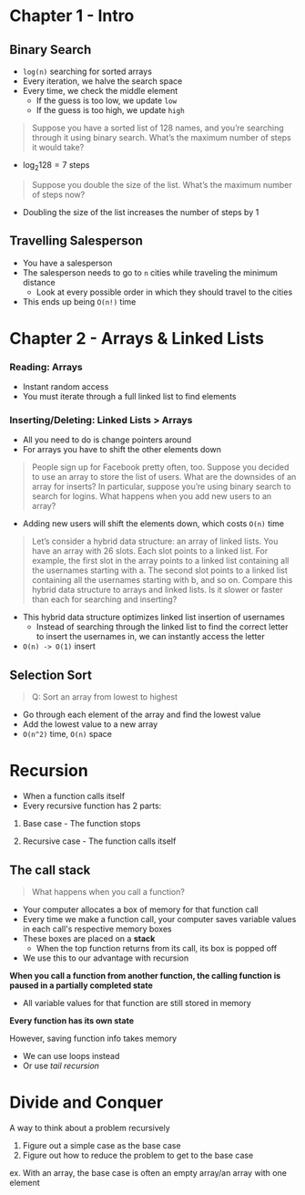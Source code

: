 # Chapter 1 - Intro

## Binary Search

- `log(n)` searching for sorted arrays
- Every iteration, we halve the search space
- Every time, we check the middle element
    - If the guess is too low, we update `low`
    - If the guess is too high, we update `high`

>  Suppose you have a sorted list of 128 names, and you’re searching through it using binary search. What’s the maximum number of steps it would take? 

- $\log_{2}128 = 7$ steps 

> Suppose you double the size of the list. What’s the maximum number of steps now?

- Doubling the size of the list increases the number of steps by 1

## Travelling Salesperson

- You have a salesperson
- The salesperson needs to go to `n` cities while traveling the minimum distance
    - Look at every possible order in which they should travel to the cities
- This ends up being `O(n!)` time 

# Chapter 2 - Arrays & Linked Lists

### Reading: Arrays

- Instant random access
- You must iterate through a full linked list to find elements

### Inserting/Deleting: Linked Lists > Arrays

- All you need to do is change pointers around
- For arrays you have to shift the other elements down

> People sign up for Facebook pretty often, too. Suppose you decided to use an array to store the list of users. What are the downsides of an array for inserts? In particular, suppose you’re using binary search to search for logins. What happens when you add new users to an array?

- Adding new users will shift the elements down, which costs `O(n)` time 

>  Let’s consider a hybrid data structure: an array of linked lists. You have an array with 26 slots. Each slot points to a linked list. For example, the first slot in the array points to a linked list containing all the usernames starting with a. The second slot points to a linked list containing all the usernames starting with b, and so on.
>  Compare this hybrid data structure to arrays and linked lists. Is it slower or faster than each for searching and inserting? 

- This hybrid data structure optimizes linked list insertion of usernames
    - Instead of searching through the linked list to find the correct letter to insert the usernames in, we can instantly access the letter
- `O(n) -> O(1)` insert

## Selection Sort

> Q: Sort an array from lowest to highest

- Go through each element of the array and find the lowest value
- Add the lowest value to a new array
- `O(n^2)` time, `O(n)` space

# Recursion

- When a function calls itself
- Every recursive function has 2 parts:

1. Base case
        - The function stops
        
1. Recursive case
        - The function calls itself

## The call stack

> What happens when you call a function?

- Your computer allocates a box of memory for that function call
- Every time we make a function call, your computer saves variable values in each call's respective memory boxes
- These boxes are placed on a **stack**
    - When the top function returns from its call, its box is popped off
- We use this to our advantage with recursion

**When you call a function from another function, the calling function is paused in a partially completed state**

- All variable values for that function are still stored in memory

**Every function has its own state**

However, saving function info takes memory

- We can use loops instead
- Or use *tail recursion*

# Divide and Conquer

A way to think about a problem recursively

1. Figure out a simple case as the base case
2. Figure out how to reduce the problem to get to the base case

ex. With an array, the base case is often an empty array/an array with one element